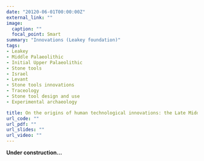 ```yaml
---
date: "20120-06-01T00:00:00Z"
external_link: ""
image:
  caption: ""
  focal_point: Smart
summary: "Innovations (Leakey foundation)"
tags:
- Leakey
- Middle Palaeolithic
- Initial Upper Palaeolithic
- Stone tools
- Israel
- Levant
- Stone tools innovations
- Traceology
- Stone tool design and use
- Experimental archaeology

title: On the origins of human technological innovations: the Late Middle-to-Upper Paleolithic transition in the Levant 
url_code: ""
url_pdf: ""
url_slides: ""
url_video: ""
---
```


**Under construction...**
